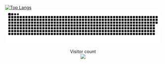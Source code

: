 
[![Top Langs](https://github-readme-stats.vercel.app/api/top-langs/?username=rimolch\&layout=pie)](https://github.com/rimolch/github-readme-stats)
<a href=#><img src="contributions.svg"></a>
<p align="center"> 
  Visitor count<br>
  <img src="https://profile-counter.glitch.me/rimolch/count.svg" />
</p>

